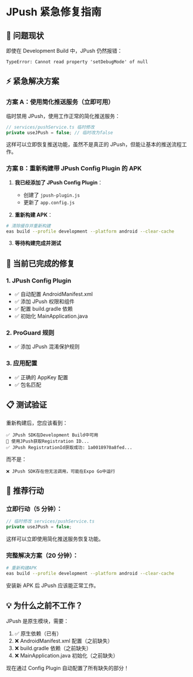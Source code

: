 # JPush 紧急修复指南

## 🚨 问题现状

即使在 Development Build 中，JPush 仍然报错：

```
TypeError: Cannot read property 'setDebugMode' of null
```

## ⚡ 紧急解决方案

### 方案 A：使用简化推送服务（立即可用）

临时禁用 JPush，使用工作正常的简化推送服务：

```typescript
// services/pushService.ts 临时修改
private useJPush = false; // 临时改为false
```

这样可以立即恢复推送功能，虽然不是真正的 JPush，但能让基本的推送流程工作。

### 方案 B：重新构建带 JPush Config Plugin 的 APK

1. **我已经添加了 JPush Config Plugin**：

   - 创建了 `jpush-plugin.js`
   - 更新了 `app.config.js`

2. **重新构建 APK**：

```bash
# 清除缓存并重新构建
eas build --profile development --platform android --clear-cache
```

3. **等待构建完成并测试**

## 🔧 当前已完成的修复

### 1. JPush Config Plugin

- ✅ 自动配置 AndroidManifest.xml
- ✅ 添加 JPush 权限和组件
- ✅ 配置 build.gradle 依赖
- ✅ 初始化 MainApplication.java

### 2. ProGuard 规则

- ✅ 添加 JPush 混淆保护规则

### 3. 应用配置

- ✅ 正确的 AppKey 配置
- ✅ 包名匹配

## 📋 测试验证

重新构建后，您应该看到：

```
✅ JPush SDK在Development Build中可用
📱 使用JPush获取Registration ID...
✅ JPush RegistrationId获取成功: 1a0018970a8fed...
```

而不是：

```
❌ JPush SDK存在但无法调用，可能在Expo Go中运行
```

## 🎯 推荐行动

### 立即行动（5 分钟）：

```typescript
// 临时修改 services/pushService.ts
private useJPush = false;
```

这样可以立即使用简化推送服务恢复功能。

### 完整解决方案（20 分钟）：

```bash
# 重新构建APK
eas build --profile development --platform android --clear-cache
```

安装新 APK 后 JPush 应该能正常工作。

## 💡 为什么之前不工作？

JPush 是原生模块，需要：

1. ✅ 原生依赖（已有）
2. ❌ AndroidManifest.xml 配置（之前缺失）
3. ❌ build.gradle 依赖（之前缺失）
4. ❌ MainApplication.java 初始化（之前缺失）

现在通过 Config Plugin 自动配置了所有缺失的部分！
